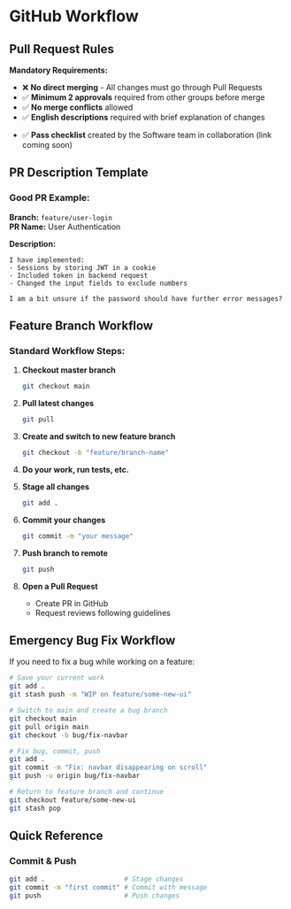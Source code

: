 # GitHub Workflow

## Pull Request Rules

**Mandatory Requirements:**
- ❌ **No direct merging** - All changes must go through Pull Requests
- ✅ **Minimum 2 approvals** required from other groups before merge
- ✅ **No merge conflicts** allowed
- ✅ **English descriptions** required with brief explanation of changes
<!-- TODO: Add link to checklist part of documentation -->
- ✅ **Pass checklist** created by the Software team in collaboration (link coming soon)

## PR Description Template

### Good PR Example:

**Branch:** `feature/user-login`  
**PR Name:** User Authentication

**Description:**
```
I have implemented:
- Sessions by storing JWT in a cookie
- Included token in backend request  
- Changed the input fields to exclude numbers

I am a bit unsure if the password should have further error messages?
```

## Feature Branch Workflow

### Standard Workflow Steps:

1. **Checkout master branch**
   ```bash
   git checkout main
   ```

2. **Pull latest changes**
   ```bash
   git pull
   ```

3. **Create and switch to new feature branch**
   ```bash
   git checkout -b "feature/branch-name"
   ```

4. **Do your work, run tests, etc.**

5. **Stage all changes**
   ```bash
   git add .
   ```

6. **Commit your changes**
   ```bash
   git commit -m "your message"
   ```

7. **Push branch to remote**
   ```bash
   git push
   ```

8. **Open a Pull Request**
   - Create PR in GitHub
   - Request reviews following guidelines

## Emergency Bug Fix Workflow

If you need to fix a bug while working on a feature:

```bash
# Save your current work
git add .
git stash push -m "WIP on feature/some-new-ui"

# Switch to main and create a bug branch
git checkout main
git pull origin main
git checkout -b bug/fix-navbar

# Fix bug, commit, push
git add .
git commit -m "Fix: navbar disappearing on scroll"
git push -u origin bug/fix-navbar

# Return to feature branch and continue
git checkout feature/some-new-ui
git stash pop
```

## Quick Reference

### Commit & Push
```bash
git add .                    # Stage changes
git commit -m "first commit" # Commit with message
git push                     # Push changes
```